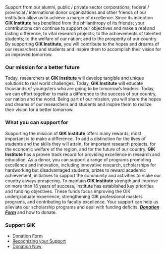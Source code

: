 Support from our alumni, public / private sector corporations, federal / provincial / international donor organizations and other friends of our institution allow us to achieve a margin of excellence. Since its inception **GIK Institute** has benefited from the philanthropy of its friends; your contributions can continue to support our objectives and make a real and lasting difference, to vital research projects; to the achievements of talented students; to the welfare of our nation; and to the prosperity of our country.
By supporting **GIK Institute,** you will contribute to the hopes and dreams of our researchers and students and inspire them to accomplish their vision for an improved tomorrow.
### Our mission for a better future
Today, researchers at **GIK Institute** will develop tangible and unique solutions to real world challenges. Today, **GIK Institute** will educate thousands of youngsters who are going to be tomorrow’s leaders. Today, we can effort together to make a difference to the success of our country, our nation and the world. Being part of our mission, you will share the hopes and dreams of our researchers and students and inspire them to realize their vision for a better tomorrow.
### What you can support for
Supporting the mission of **GIK Institute** offers many rewards; most important is to make a difference. To add a distinction for the lives of students and the skills they will attain, for important research projects, for the economic welfare of the region, and for the future of our country.
**GIK Institute** has a proven track record for providing excellence in research and education. As a donor, you can support a range of programs promoting excellence and innovation, including innovative research, scholarships for hardworking but disadvantaged students, prizes to reward academic achievement, initiatives to support the community and activities to make our country always prospering.
To maintain **GIK Institute** strength and improve on more than 16 years of success, Institute has established key priorities and funding objectives. These funds focus improving the GIK undergraduate experience, strengthening GIK professional masters programs, and contributing to faculty excellence. Your support can help us alleviate our scholarship programs and deal with funding deficits.
[**_Donation Form_**](https://giki.edu.pk/wp-content/uploads/2019/08/Donation_Form.doc) and how to donate.
### Support GIK
  * [Donation Form](http://beta1.giki.edu.pk/wp-content/uploads/2019/08/Donation_Form.doc)
  * [Recognizing your Support](https://giki.edu.pk/recognizing-support/)
  * [Donation Now](https://giki.edu.pk/donation-now/)


